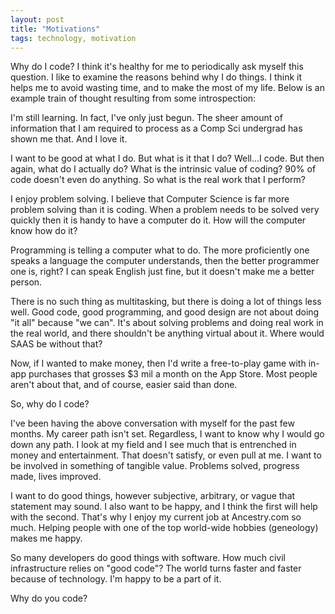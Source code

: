 ```yaml
---
layout: post
title: "Motivations"
tags: technology, motivation
---
```

Why do I code? I think it's healthy for me to periodically ask myself this question. I like to examine the reasons behind why I do things. I think it helps me to avoid wasting time, and to make the most of my life. Below is an example train of thought resulting from some introspection:

I'm still learning. In fact, I've only just begun. The sheer amount of information that I am required to process as a Comp Sci undergrad has shown me that. And I love it.

I want to be good at what I do. But what is it that I do? Well...I code. But then again, what do I actually do? What is the intrinsic value of coding? 90% of code doesn't even do anything. So what is the real work that I perform?

I enjoy problem solving. I believe that Computer Science is far more problem solving than it is coding. When a problem needs to be solved very quickly then it is handy to have a computer do it. How will the computer know how do it?

Programming is telling a computer what to do. The more proficiently one speaks a language the computer understands, then the better programmer one is, right? I can speak English just fine, but it doesn't make me a better person.

There is no such thing as multitasking, but there is doing a lot of things less well. Good code, good programming, and good design are not about doing "it all" because "we can". It's about solving problems and doing real work in the real world, and there shouldn't be anything virtual about it. Where would SAAS be without that?

Now, if I wanted to make money, then I'd write a free-to-play game with in-app purchases that grosses $3 mil a month on the App Store. Most people aren't about that, and of course, easier said than done.

So, why do I code?

I've been having the above conversation with myself for the past few months. My career path isn't set. Regardless, I want to know why I would go down any path. I look at my field and I see much that is entrenched in money and entertainment. That doesn't satisfy, or even pull at me. I want to be involved in something of tangible value. Problems solved, progress made, lives improved.

I want to do good things, however subjective, arbitrary, or vague that statement may sound. I also want to be happy, and I think the first will help with the second. That's why I enjoy my current job at Ancestry.com so much. Helping people with one of the top world-wide hobbies (geneology) makes me happy.

So many developers do good things with software. How much civil infrastructure relies on "good code"? The world turns faster and faster because of technology. I'm happy to be a part of it.

Why do you code?